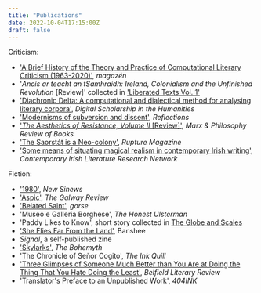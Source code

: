 ```yaml
---
title: "Publications"
date: 2022-10-04T17:15:00Z
draft: false
---
```

Criticism:

* ['A Brief History of the Theory and Practice of Computational Literary Criticism (1963-2020)'](https://edizionicafoscari.unive.it/media/pdf/article/magazen/2020/2/art-10.14277-mag-2724-3923-2020-02-003.pdf), *magazén*
* '*Anois ar teacht an tSamhraidh: Ireland, Colonialism and the Unfinished Revolution* [Review]' collected in ['Liberated Texts Vol. 1'](https://www.ebb-magazine.com/books/p/liberated-texts-vol-1)
* ['Diachronic Delta: A computational and dialectical method for analysing literary corpora'](https://academic.oup.com/dsh/article/37/3/644/6415378?login=true), *Digital Scholarship in the Humanities*
* ['Modernisms of subversion and dissent'](https://mural.maynoothuniversity.ie/10818/1/Reflections%2C%20vol.%202%20PDF.pdf), *Reflections*
* ['*The Aesthetics of Resistance, Volume II* [Review]'](https://marxandphilosophy.org.uk/reviews/19174_the-aesthetics-of-resistance-volume-ii-by-peter-weiss-reviewed-by-chris-beausang/), *Marx & Philosophy Review of Books*
* ['The Saorstát is a Neo-colony'](https://rupture.ie/articles/the-saorstat-is-a-neo-colony), *Rupture Magazine*
* ['Some means of situating magical realism in contemporary Irish writing'](https://contemporaryirishlit.files.wordpress.com/2021/07/chris-beausang.pdf), *Contemporary Irish Literature Research Network*

Fiction:

* ['1980'](https://www.newnewsinews.com/issue6/beausang), *New Sinews*
* ['Aspic'](https://thegalwayreview.com/2017/01/04/chris-beausang-aspic/), *The Galway Review*
* ['Belated Saint'](http://gorse.ie/book/no-7/), *gorse*
* 'Museo e Galleria Borghese', *The Honest Ulsterman*
* 'Paddy Likes to Know', short story collected in [The Globe and Scales](https://www.marrowbone.ie/shop)
* ['She Flies Far From the Land'](https://www.bansheelit.com/read/she-flies-far-from-the-land-by-chris-beausang), Banshee
* *Signal*, a self-published zine
* ['Skylarks'](https://thebohemyth.com/2016/11/23/skylarks-by-chris-beausang/), *The Bohemyth*
* 'The Chronicle of Señor Cogito', *The Ink Quill*
* ['Three Glimpses of Someone Much Better than You Are at Doing the Thing That You Hate Doing the Least'](https://moli.ie/visit/shop/belfield-literary-review-no-2-spring-2022/), *Belfield Literary Review*
* 'Translator's Preface to an Unpublished Work', *404INK*

